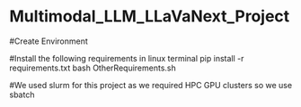 # Multimodal_LLM_LLaVaNext_Project

#Create Environment

#Install the following requirements in linux terminal
pip install -r requirements.txt
bash OtherRequirements.sh

#We used slurm for this project as we required HPC GPU clusters so we use sbatch
